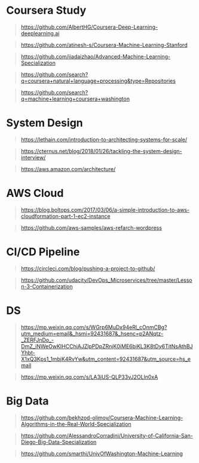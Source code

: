# Coursera Study
> https://github.com/AlbertHG/Coursera-Deep-Learning-deeplearning.ai

> https://github.com/atinesh-s/Coursera-Machine-Learning-Stanford

> https://github.com/jiadaizhao/Advanced-Machine-Learning-Specialization

> https://github.com/search?q=coursera+natural+language+processing&type=Repositories

> https://github.com/search?q=machine+learning+coursera+washington

# System Design
> https://lethain.com/introduction-to-architecting-systems-for-scale/

> https://cternus.net/blog/2018/01/26/tackling-the-system-design-interview/

> https://aws.amazon.com/architecture/

# AWS Cloud
> https://blog.boltops.com/2017/03/06/a-simple-introduction-to-aws-cloudformation-part-1-ec2-instance

> https://github.com/aws-samples/aws-refarch-wordpress

> 

# CI/CD Pipeline

> https://circleci.com/blog/pushing-a-project-to-github/

> https://github.com/udacity/DevOps_Microservices/tree/master/Lesson-3-Containerization


# DS
> https://mp.weixin.qq.com/s/WGrp6MuDx94eRl_cOnmCBg?utm_medium=email&_hsmi=92431687&_hsenc=p2ANqtz-_ZERFJnDo_-DmZ_iNWeOwKIHCChiAJZlpPDpZRnjK0iME6biKL3K8tDy6TitNsAthBJYhbt-X1xQ3Kps1_1mbjK4RvYw&utm_content=92431687&utm_source=hs_email

> https://mp.weixin.qq.com/s/LA3jUS-QLP33vJ2OLln0xA

# Big Data

> https://github.com/bekhzod-olimov/Coursera-Machine-Learning-Algorithms-in-the-Real-World-Specialization

> https://github.com/AlessandroCorradini/University-of-California-San-Diego-Big-Data-Specialization

> https://github.com/smarthi/UnivOfWashington-Machine-Learning

